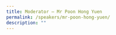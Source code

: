 ```yaml
---
title: Moderator – Mr Poon Hong Yuen
permalink: /speakers/mr-poon-hong-yuen/
description: ""
---
```

